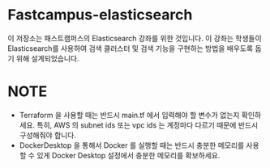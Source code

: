 # Fastcampus-elasticsearch
이 저장소는 패스트캠퍼스의 Elasticsearch 강좌를 위한 것입니다. 이 강좌는 학생들이 Elasticsearch를 사용하여 검색 클러스터 및 검색 기능을 구현하는 방법을 배우도록 돕기 위해 설계되었습니다.

# NOTE
- Terraform 을 사용할 때는 반드시 main.tf 에서 입력해야 할 변수가 없는지 확인하세요. 특히, AWS 의 subnet ids 또는 vpc ids 는 계정마다 다르기 때문에 반드시 구성해줘야 합니다.
- DockerDesktop 을 통해서 Docker 를 실행할 때는 반드시 충분한 메모리를 사용할 수 있게 Docker Desktop 설정에서 충분한 메모리를 확보하세요.